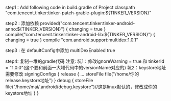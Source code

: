 step1 :
Add following code in build.gradle of Project
 classpath "com.tencent.tinker:tinker-patch-grable-plugin:${TINKER_VERSION}"

step2 :
添加依赖
    provided("com.tencent.tinker:tinker-android-anno:${TINKER_VERSION}") { changing = true }
    compile("com.tencent.tinker:tinker-android-lib:${TINKER_VERSION}") { changing = true }
    compile "com.android.support:multidex:1.0.1"

step3 :
在 defaultConfig中添加
 multiDexEnabled true

step4:
复制一堆的gradle代码
注意:
坑1：修改ignoreWarning = true 和 tinkerId = "1.0.0"(这个要和前面一大堆代码中的versionName对应的)
坑2：keystore地址需要修改
signingConfigs {
	release {
		...
		storeFile file("/home/你的release.keystore地址")
        }
        debug {
            storeFile file("/home/mai/.android/debug.keystore")//这是linux默认的，修改成你的keystore地址
        }
}

